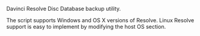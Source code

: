 Davinci Resolve Disc Database backup utility.

The script supports Windows and OS X versions of Resolve. Linux Resolve support is easy to implement by modifying the host OS section.


